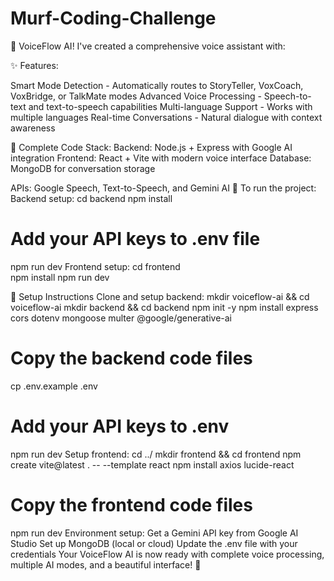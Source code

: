 # Murf-Coding-Challenge

🎉 VoiceFlow AI! I've created a comprehensive voice assistant with: 

✨ Features:

Smart Mode Detection - Automatically routes to StoryTeller, VoxCoach, VoxBridge, or TalkMate modes
Advanced Voice Processing - Speech-to-text and text-to-speech capabilities
Multi-language Support - Works with multiple languages
Real-time Conversations - Natural dialogue with context awareness

🔧 Complete Code Stack:
Backend: Node.js + Express with Google AI integration
Frontend: React + Vite with modern voice interface
Database: MongoDB for conversation storage

APIs: Google Speech, Text-to-Speech, and Gemini AI 🚀 To run the project:
Backend setup:
cd backend
npm install
# Add your API keys to .env file
npm run dev
Frontend setup:
cd frontend  
npm install
npm run dev

🚀 Setup Instructions
Clone and setup backend:
mkdir voiceflow-ai && cd voiceflow-ai
mkdir backend && cd backend
npm init -y
npm install express cors dotenv mongoose multer @google/generative-ai
# Copy the backend code files
cp .env.example .env
# Add your API keys to .env
npm run dev
Setup frontend:
cd ../
mkdir frontend && cd frontend
npm create vite@latest . -- --template react
npm install axios lucide-react
# Copy the frontend code files
npm run dev
Environment setup:
Get a Gemini API key from Google AI Studio
Set up MongoDB (local or cloud)
Update the .env file with your credentials
Your VoiceFlow AI is now ready with complete voice processing, multiple AI modes, and a beautiful interface! 🎉
